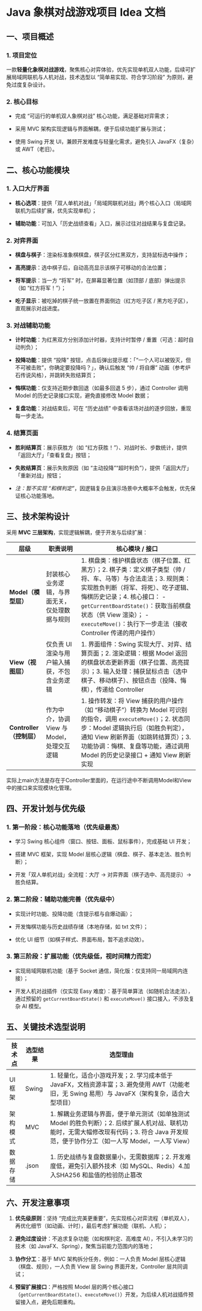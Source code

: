# Java 象棋对战游戏项目 Idea 文档

## 一、项目概述

### 1. 项目定位

一款**轻量化象棋对战游戏**，聚焦核心对弈体验，优先实现单机双人功能，后续可扩展局域网联机与人机对战，技术选型以 “简单易实现、符合学习阶段” 为原则，避免过度复杂设计。

### 2. 核心目标



* 完成 “可运行的单机双人象棋对战” 核心功能，满足基础对弈需求；

* 采用 MVC 架构实现逻辑与界面解耦，便于后续功能扩展与测试；

* 使用 Swing 开发 UI，兼顾开发难度与轻量化需求，避免引入 JavaFX（复杂）或 AWT（老旧）。

## 二、核心功能模块

### 1. 入口大厅界面



* **核心选项**：提供「双人单机对战」「局域网联机对战」两个核心入口（局域网联机为后续扩展，优先实现单机）；

* **辅助功能**：可加入「历史战绩查看」入口，展示过往对战结果与复盘记录。

### 2. 对弈界面



* **棋盘与棋子**：渲染标准象棋棋盘，棋子区分红黑双方，支持鼠标选中操作；

* **高亮提示**：选中棋子后，自动高亮显示该棋子可移动的合法位置；

* **将军提示**：当一方 “将军” 时，在屏幕显著位置（如顶部 / 底部）弹出提示（如 “红方将军！”）；

* **吃子显示**：被吃掉的棋子统一放置在界面侧边（红方吃子区 / 黑方吃子区），直观展示对战进度。

### 3. 对战辅助功能



* **计时功能**：为红黑双方分别添加计时器，支持计时暂停 / 重置（可选：超时自动判负）；

* **投降功能**：提供 “投降” 按钮，点击后弹出提示框：「“一个人可以被毁灭，但不可被击败”，你确定要投降吗？」，确认后触发 “帅 / 将自爆” 动画（参考炉石传说风格），并跳转失败结算页；

* **悔棋功能**：仅支持近期步数回退（如最多回退 5 步），通过 Controller 调用 Model 的历史记录接口实现，避免直接修改 Model 数据；

* **复盘功能**：对战结束后，可在 “历史战绩” 中查看该场对战的逐步回放，重现每一步走法。

### 4. 结算页面



* **胜利结算页**：展示获胜方（如 “红方获胜！”）、对战时长、步数统计，提供「返回大厅」「查看复盘」按钮；

* **失败结算页**：展示失败原因（如 “主动投降”“超时判负”），提供「返回大厅」「重新对战」按钮；

* *注：暂不实现 “和棋判定”*，因逻辑复杂且演示场景中大概率不会触发，优先保证核心功能落地。

## 三、技术架构设计

采用 **MVC 三层架构**，实现逻辑解耦，便于开发与后续扩展：



| 层级                  | 职责说明                        | 核心模块 / 接口                                                                                                                                                                                             |
| ------------------- | --------------------------- | ----------------------------------------------------------------------------------------------------------------------------------------------------------------------------------------------------- |
| **Model（模型层）**      | 封装核心业务逻辑，与界面无关，仅处理数据与规则     | 1. 棋盘类：维护棋盘状态（棋子位置、红黑方）；2. 棋子类：定义棋子类型（帅 / 将、车、马等）与合法走法；3. 规则类：实现胜负判断（将军、将死）、吃子逻辑、悔棋历史记录；4. 核心接口：   - `getCurrentBoardState()`：获取当前棋盘状态（供 View 渲染）；   - `executeMove()`：执行下一步走法（接收 Controller 传递的用户操作） |
| **View（视图层）**       | 仅负责 UI 渲染与用户输入捕获，不包含业务逻辑    | 1. 界面组件：Swing 实现大厅、对弈、结算页面；2. 渲染逻辑：根据 Model 返回的棋盘状态更新界面（棋子位置、高亮提示）；3. 输入处理：捕获鼠标点击（选中棋子、移动棋子）、按钮点击（投降、悔棋），传递给 Controller                                                                               |
| **Controller（控制层）** | 作为中介，协调 View 与 Model，处理交互逻辑 | 1. 操作转发：将 View 捕获的用户操作（如 “移动棋子”）转换为 Model 可识别的指令，调用 `executeMove()`；2. 状态同步：Model 逻辑执行后（如胜负判定），通知 View 刷新界面（如跳转结算页）；3. 功能协调：悔棋、复盘等功能，通过调用 Model 的历史记录接口 + 通知 View 刷新实现                                |
实际上main方法是存在于Controller里面的，在运行途中不断调用Model和View中的接口来实现模块化管理。

## 四、开发计划与优先级

### 1. 第一阶段：核心功能落地（优先级最高）



* 学习 Swing 核心组件（窗口、按钮、面板、鼠标事件），完成基础 UI 开发；

* 搭建 MVC 框架，实现 Model 层核心逻辑（棋盘、棋子、基本走法、胜负判断）；

* 开发「双人单机对战」全流程：大厅 → 对弈界面（棋子选中、高亮提示）→ 胜负结算。

### 2. 第二阶段：辅助功能完善（优先级中）



* 实现计时功能、投降功能（含提示框与自爆动画）；

* 开发悔棋功能与历史战绩存储（本地存储，如 txt 文件）；

* 优化 UI 细节（如棋子样式、界面布局，暂不追求动效）。

### 3. 第三阶段：扩展功能（优先级低，视时间精力而定）



* 实现局域网联机功能（基于 Socket 通信，简化版：仅支持同一局域网内连接）；

* 开发人机对战插件（仅实现 Easy 难度）：基于简单算法（如随机合法走法），通过预留的 `getCurrentBoardState()` 和 `executeMove()` 接口接入，不涉及复杂 AI 模型。

## 五、关键技术选型说明



| 技术点   | 选型结果          | 选型理由                                                                                                            |
| ----- | ------------- | --------------------------------------------------------------------------------------------------------------- |
| UI 框架 | Swing         | 1. 轻量化，适合小游戏开发；2. 学习成本低于 JavaFX，文档资源丰富；3. 避免使用 AWT（功能老旧，无 Swing 易用）与 JavaFX（架构复杂，适合大型项目）                        |
| 架构模式  | MVC           | 1. 解耦业务逻辑与界面，便于单元测试（如单独测试 Model 的胜负判断）；2. 后续扩展人机对战、联机功能时，无需大幅修改现有代码；3. 符合 Java 开发规范，便于协作分工（如一人写 Model，一人写 View） |
| 数据存储  | .json | 1. 历史战绩与复盘数据量小，无需数据库；2. 开发难度低，避免引入额外技术（如 MySQL、Redis）4.加入SHA256 和盐值的检验防止篡改                                                           |

## 六、开发注意事项



1. **优先级原则**：坚持 “完成比完美更重要”，先实现核心对弈流程（单机双人），再优化细节（如动画、计时），最后考虑扩展功能（联机、人机）；

2. **避免过度设计**：不追求复杂功能（如和棋判定、高难度 AI），不引入未学习的技术（如 JavaFX、Spring），聚焦当前能力范围内的落地；

3. **协作分工**：基于 MVC 架构拆分任务，例如：一人负责 Model 层核心逻辑（棋盘、规则），一人负责 View 层 Swing 界面开发，Controller 层共同调试；

4. **预留扩展接口**：严格按照 Model 层的两个核心接口（`getCurrentBoardState()`、`executeMove()`）开发，为后续人机对战插件预留接入点，避免后期重构。